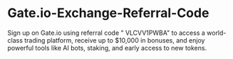 # Gate.io-Exchange-Referral-Code
Sign up on Gate.io using referral code " VLCVV1PWBA" to access a world-class trading platform, receive up to $10,000 in bonuses, and enjoy powerful tools like AI bots, staking, and early access to new tokens.
